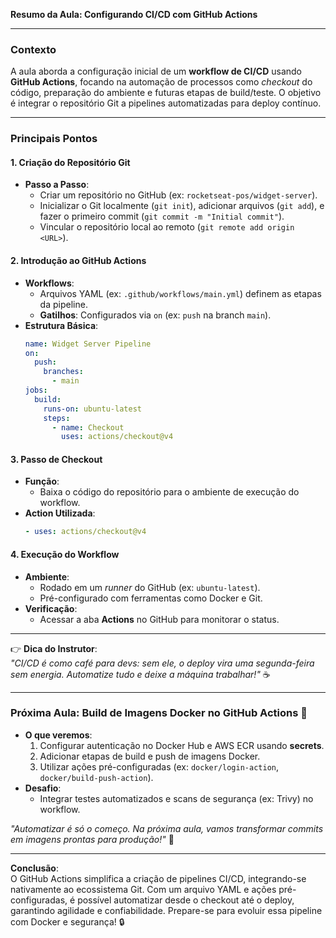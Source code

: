 **Resumo da Aula: Configurando CI/CD com GitHub Actions**  

---

### **Contexto**  
A aula aborda a configuração inicial de um **workflow de CI/CD** usando **GitHub Actions**, focando na automação de processos como *checkout* do código, preparação do ambiente e futuras etapas de build/teste. O objetivo é integrar o repositório Git a pipelines automatizadas para deploy contínuo.  

---

### **Principais Pontos**  

#### **1. Criação do Repositório Git**  
- **Passo a Passo**:  
  - Criar um repositório no GitHub (ex: `rocketseat-pos/widget-server`).  
  - Inicializar o Git localmente (`git init`), adicionar arquivos (`git add`), e fazer o primeiro commit (`git commit -m "Initial commit"`).  
  - Vincular o repositório local ao remoto (`git remote add origin <URL>`).  

#### **2. Introdução ao GitHub Actions**  
- **Workflows**:  
  - Arquivos YAML (ex: `.github/workflows/main.yml`) definem as etapas da pipeline.  
  - **Gatilhos**: Configurados via `on` (ex: `push` na branch `main`).  
- **Estrutura Básica**:  
  ```yaml  
  name: Widget Server Pipeline  
  on:  
    push:  
      branches:  
        - main  
  jobs:  
    build:  
      runs-on: ubuntu-latest  
      steps:  
        - name: Checkout  
          uses: actions/checkout@v4  
  ```  

#### **3. Passo de Checkout**  
- **Função**:  
  - Baixa o código do repositório para o ambiente de execução do workflow.  
- **Action Utilizada**:  
  ```yaml  
  - uses: actions/checkout@v4  
  ```  

#### **4. Execução do Workflow**  
- **Ambiente**:  
  - Rodado em um *runner* do GitHub (ex: `ubuntu-latest`).  
  - Pré-configurado com ferramentas como Docker e Git.  
- **Verificação**:  
  - Acessar a aba **Actions** no GitHub para monitorar o status.  

---

👉 **Dica do Instrutor**:  
*"CI/CD é como café para devs: sem ele, o deploy vira uma segunda-feira sem energia. Automatize tudo e deixe a máquina trabalhar!"* ☕  

---

### **Próxima Aula: Build de Imagens Docker no GitHub Actions** 🚀  
- **O que veremos**:  
  1. Configurar autenticação no Docker Hub e AWS ECR usando **secrets**.  
  2. Adicionar etapas de build e push de imagens Docker.  
  3. Utilizar ações pré-configuradas (ex: `docker/login-action`, `docker/build-push-action`).  
- **Desafio**:  
  - Integrar testes automatizados e scans de segurança (ex: Trivy) no workflow.  

*"Automatizar é só o começo. Na próxima aula, vamos transformar commits em imagens prontas para produção!"* 🐳  

---

**Conclusão**:  
O GitHub Actions simplifica a criação de pipelines CI/CD, integrando-se nativamente ao ecossistema Git. Com um arquivo YAML e ações pré-configuradas, é possível automatizar desde o checkout até o deploy, garantindo agilidade e confiabilidade. Prepare-se para evoluir essa pipeline com Docker e segurança! 🔒